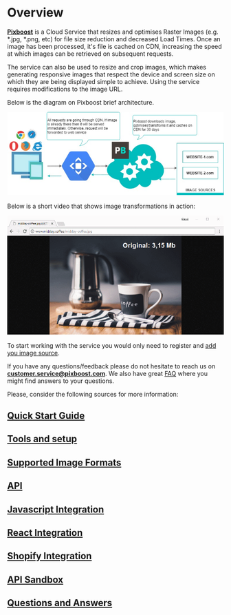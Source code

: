 # Overview

[**Pixboost**](https://pixboost.com/) is a Cloud Service that resizes and optimises Raster Images \(e.g. \*.jpg, \*.png, etc\) for file size reduction and decreased Load Times. Once an image has been processed, it's file is cached on CDN, increasing the speed at which images can be retrieved on subsequent requests.

The service can also be used to resize and crop images, which makes generating responsive images that respect the device and screen size on which they are being displayed simple to achieve. Using the service requires modifications to the image URL.

Below is the diagram on Pixboost brief architecture.

![](.gitbook/assets/pixboost-concept.jpg)

Below is a short video that shows image transformations in action:

![](.gitbook/assets/pixboost-api-overview.gif)

To start working with the service you would only need to register and [add you image source](setup/adding-image-source.md).

If you have any questions/feedback please do not hesitate to reach us on **customer.service@pixboost.com**. We also have great [FAQ](https://pixboost.com/faq.html) where you might find answers to your questions.

Please, consider the following sources for more information:

## [Quick Start Guide](https://help.pixboost.com/quick-start-10-minutes-or-less.html)

## [Tools and setup](https://help.pixboost.com/setup/)

## [Supported Image Formats](setup/supported-formats.md)

## [API](api/)

## [Javascript Integration](web-dom/)

## [React Integration](react/)

## [Shopify Integration](shopify.md)

## [API Sandbox](https://pixboost.com/docs/api/)

## [Questions and Answers](https://help.pixboost.com/questions-and-answers.html)

